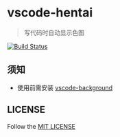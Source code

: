 # vscode-hentai

> 写代码时自动显示色图

[![Build Status](https://www.travis-ci.com/Himself65/vscode-hentai.svg?branch=master)](https://www.travis-ci.com/Himself65/vscode-hentai)

## 须知

- 使用前需安装 [vscode-background](https://github.com/shalldie/vscode-background)

## LICENSE

Follow the [MIT LICENSE](LICENSE)

